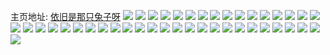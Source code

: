 主页地址: [依旧是那只兔子呀](https://weibo.com/u/1131413395) 
![](https://wx4.sinaimg.cn/mw2000/436fff93gy1h8z4z4jsckj21ls0wpwnh.jpg) 
![](https://wx4.sinaimg.cn/mw2000/436fff93gy1h8z4z420ouj21m40wrwpj.jpg) 
![](https://wx4.sinaimg.cn/mw2000/436fff93gy1h8z4z4x98xj21lt0wh48w.jpg) 
![](https://wx4.sinaimg.cn/mw2000/436fff93gy1h8z5iuy01xj21sc2ds1kz.jpg) 
![](https://wx4.sinaimg.cn/mw2000/436fff93gy1h8z5ivir4aj21lp0wfam0.jpg) 
![](https://wx4.sinaimg.cn/mw2000/436fff93gy1h8z4ygeatwj21s92dp1kz.jpg) 
![](https://wx4.sinaimg.cn/mw2000/436fff93gy1h8z4yk5rjij22c0340noe.jpg) 
![](https://wx4.sinaimg.cn/mw2000/436fff93gy1h8z52y143qj22c02c0e82.jpg) 
![](https://wx4.sinaimg.cn/mw2000/436fff93gy1h8z4zvxvcjj22c02c01ky.jpg) 
![](https://wx4.sinaimg.cn/mw2000/436fff93gy1h8byxfvyqaj23402c0u0x.jpg) 
![](https://wx4.sinaimg.cn/mw2000/436fff93gy1h8byxeo7caj23402c0kjm.jpg) 
![](https://wx4.sinaimg.cn/mw2000/436fff93gy1h8byxjag85j23402c0e82.jpg) 
![](https://wx4.sinaimg.cn/mw2000/436fff93gy1h8byxi0bc2j23402c0hdv.jpg) 
![](https://wx4.sinaimg.cn/mw2000/436fff93gy1h8aplx1k3rj22c0340hdt.jpg) 
![](https://wx4.sinaimg.cn/mw2000/436fff93gy1h8apscw4imj23402c0e85.jpg) 
![](https://wx4.sinaimg.cn/mw2000/436fff93gy1h8aplp1c0oj23402c0hdw.jpg) 
![](https://wx4.sinaimg.cn/mw2000/436fff93gy1h8aplvtg1dj21rf2x1kjl.jpg) 
![](https://wx4.sinaimg.cn/mw2000/436fff93gy1h8appk6jokj23402c0kjm.jpg) 
![](https://wx4.sinaimg.cn/mw2000/436fff93gy1h8apr6jgssj22c0340u0x.jpg) 
![](https://wx4.sinaimg.cn/mw2000/436fff93gy1h8aprp8gydj20u0140anb.jpg) 
![](https://wx4.sinaimg.cn/mw2000/436fff93gy1h8aprlm03zj22c0340tzm.jpg) 
![](https://wx4.sinaimg.cn/mw2000/436fff93gy1h8apljhm5bj22c0340b2b.jpg) 
![](https://wx4.sinaimg.cn/mw2000/436fff93gy1h7mkysuvfej22c0340hdv.jpg) 
![](https://wx4.sinaimg.cn/mw2000/436fff93gy1h7mkyil5i1j20u013stl7.jpg) 
![](https://wx4.sinaimg.cn/mw2000/436fff93gy1h7mkyple5gj213u0tuam3.jpg) 
![](https://wx4.sinaimg.cn/mw2000/436fff93gy1h7mkyjvjwmj23402c0u0x.jpg) 
![](https://wx4.sinaimg.cn/mw2000/436fff93gy1h7mkyld9hsj23402c07wi.jpg) 
![](https://wx4.sinaimg.cn/mw2000/436fff93gy1h7mkyty6j2j213u0tualv.jpg) 
![](https://wx4.sinaimg.cn/mw2000/436fff93gy1h7mkym3ur8j20u0140ds2.jpg) 
![](https://wx4.sinaimg.cn/mw2000/436fff93gy1h7mkyv2y72j20tu13udme.jpg) 
![](https://wx4.sinaimg.cn/mw2000/436fff93gy1h7mkynyrfbj23k02o0kjm.jpg) 
![](https://wx4.sinaimg.cn/mw2000/436fff93gy1h6ycy6enkej22ps1j0qv5.jpg) 
![](https://wx4.sinaimg.cn/mw2000/436fff93gy1h6ycy8giwnj23402c0qv5.jpg) 
![](https://wx4.sinaimg.cn/mw2000/436fff93gy1h6ycyb7l3tj23402c0b2a.jpg) 
![](https://wx4.sinaimg.cn/mw2000/436fff93gy1h6ycyh2pf8j23402c0kjl.jpg) 
![](https://wx4.sinaimg.cn/mw2000/436fff93gy1h6ycz67u4wj213u0tu0us.jpg) 
![](https://wx4.sinaimg.cn/mw2000/436fff93gy1h6yczotkwpj213u0tu777.jpg) 
![](https://wx4.sinaimg.cn/mw2000/436fff93gy1h5tvf890oyj20mi0u0gmc.jpg) 
![](https://wx4.sinaimg.cn/mw2000/436fff93gy1h5tvgzl5naj20mi0u0q7h.jpg) 
![](https://wx4.sinaimg.cn/mw2000/436fff93gy1h5tvf9ruhsj23402c0e82.jpg) 
![](https://wx4.sinaimg.cn/mw2000/436fff93gy1h5tvijl3nyj20mi0u00u3.jpg) 
![](https://wx4.sinaimg.cn/mw2000/436fff93gy1h5tvj4ezsoj20mi0u0aar.jpg) 
